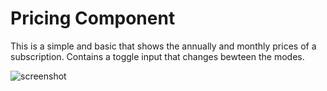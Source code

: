 # Pricing Component

This is a simple and basic that shows the annually and monthly prices of a subscription. Contains a toggle input that changes bewteen the modes.

![screenshot](/public/screenshot.jpg.?raw=true "Optional File")